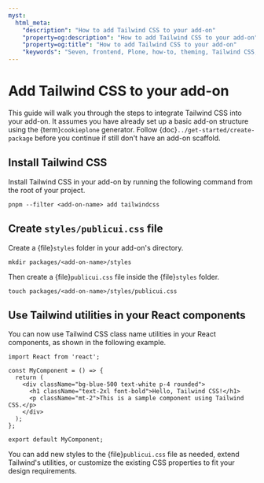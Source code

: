 ```yaml
---
myst:
  html_meta:
    "description": "How to add Tailwind CSS to your add-on"
    "property=og:description": "How to add Tailwind CSS to your add-on"
    "property=og:title": "How to add Tailwind CSS to your add-on"
    "keywords": "Seven, frontend, Plone, how-to, theming, Tailwind CSS, tailwind"
---
```


# Add Tailwind CSS to your add-on

This guide will walk you through the steps to integrate Tailwind CSS into your add-on.
It assumes you have already set up a basic add-on structure using the {term}`cookieplone` generator.
Follow {doc}`../get-started/create-package` before you continue if still don't have an add-on scaffold.

## Install Tailwind CSS

Install Tailwind CSS in your add-on by running the following command from the root of your project.
```shell
pnpm --filter <add-on-name> add tailwindcss
```

## Create `styles/publicui.css` file

Create a {file}`styles` folder in your add-on's directory.

```shell
mkdir packages/<add-on-name>/styles
```

Then create a {file}`publicui.css` file inside the {file}`styles` folder.

```shell
touch packages/<add-on-name>/styles/publicui.css
```

## Use Tailwind utilities in your React components

You can now use Tailwind CSS class name utilities in your React components, as shown in the following example.

```tsx
import React from 'react';

const MyComponent = () => {
  return (
    <div className="bg-blue-500 text-white p-4 rounded">
      <h1 className="text-2xl font-bold">Hello, Tailwind CSS!</h1>
      <p className="mt-2">This is a sample component using Tailwind CSS.</p>
    </div>
  );
};

export default MyComponent;
```

You can add new styles to the {file}`publicui.css` file as needed, extend Tailwind's utilities, or customize the existing CSS properties to fit your design requirements.
